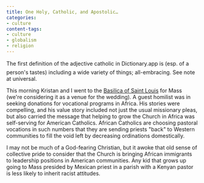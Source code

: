 ```yaml
---
title: One Holy, Catholic, and Apostolic…
categories:
- culture
content-tags:
- culture
- globalism
- religion
---
```


The first definition of the adjective catholic in Dictionary.app is (esp. of a person's tastes) including a wide variety of things; all-embracing. See note at universal.

This morning Kristan and I went to the [Basilica of Saint Louis][1] for Mass (we're considering it as a venue for the wedding).  A guest homilist was in seeking donations for vocational programs in Africa.  His stories were compelling, and his value story included not just the usual missionary pleas, but also carried the message that helping to grow the Church in Africa was self-serving for American Catholics.  African Catholics are choosing pastoral vocations in such numbers that they are sending priests "back" to Western communities to fill the void left by decreasing ordinations domestically.

I may not be much of a God-fearing Christian, but it awoke that old sense of collective pride to consider that the Church is bringing African immigrants to leadership positions in American communities.  Any kid that grows up going to Mass presided by Mexican priest in a parish with a Kenyan pastor is less likely to inherit racist attitudes.

   [1]: http://www.catholic-forum.com/churches/140stlouis/
